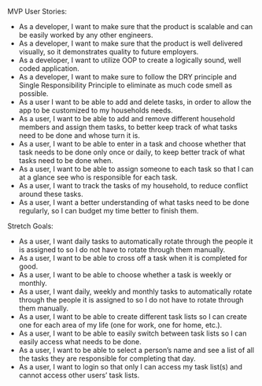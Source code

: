 MVP User Stories:

* As a developer, I want to make sure that the product is scalable and can be easily worked by any other engineers.
* As a developer, I want to make sure that the product is well delivered visually, so it demonstrates quality to future employers.
* As a developer, I want to utilize OOP to create a logically sound, well coded application.
* As a developer, I want to make sure to follow the DRY principle and Single Responsibility Principle to eliminate as much code smell as possible.
* As a user I want to be able to add and delete tasks, in order to allow the app to be customized to my households needs.
* As a user, I want to be able to add and remove different household members and assign them tasks, to better keep track of what tasks need to be done and whose turn it is.
* As a user, I want to be able to enter in a task and choose whether that task needs to be done only once or daily, to keep better track of what tasks need to be done when.
* As a user, I want to be able to assign someone to each task so that I can at a glance see who is responsible for each task.
* As a user, I want to track the tasks of my household, to reduce conflict around these tasks.
* As a user, I want a better understanding of what tasks need to be done regularly, so I can budget my time better to finish them.

Stretch Goals:
* As a user, I want daily tasks to automatically rotate through the people it is assigned to so I do not have to rotate through them manually.
* As a user, I want to be able to cross off a task when it is completed for good.
* As a user, I want to be able to choose whether a task is weekly or monthly.
* As a user, I want daily, weekly and monthly tasks to automatically rotate through the people it is assigned to so I do not have to rotate through them manually.
* As a user, I want to be able to create different task lists so I can create one for each area of my life (one for work, one for home, etc.).
* As a user, I want to be able to easily switch between task lists so I can easily access what needs to be done.
* As a user, I want to be able to select a person’s name and see a list of all the tasks they are responsible for completing that day.
* As a user, I want to login so that only I can access my task list(s) and cannot access other users’ task lists.
